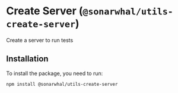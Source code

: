 # Create Server (`@sonarwhal/utils-create-server`)

Create a server to run tests

## Installation

To install the package, you need to run:

```bash
npm install @sonarwhal/utils-create-server
```
